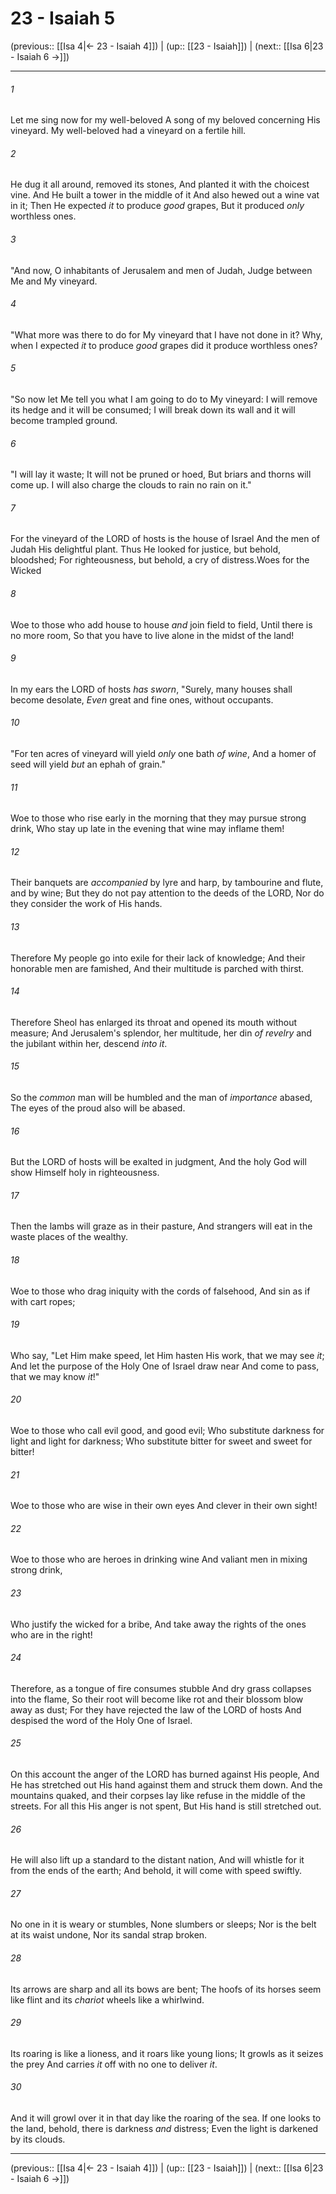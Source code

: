 # 23 - Isaiah 5

(previous:: [[Isa 4|← 23 - Isaiah 4]]) | (up:: [[23 - Isaiah]]) | (next:: [[Isa 6|23 - Isaiah 6 →]])

***


###### 1 
Let me sing now for my well-beloved A song of my beloved concerning His vineyard. My well-beloved had a vineyard on a fertile hill. 

###### 2 
He dug it all around, removed its stones, And planted it with the choicest vine. And He built a tower in the middle of it And also hewed out a wine vat in it; Then He expected _it_ to produce _good_ grapes, But it produced _only_ worthless ones. 

###### 3 
"And now, O inhabitants of Jerusalem and men of Judah, Judge between Me and My vineyard. 

###### 4 
"What more was there to do for My vineyard that I have not done in it? Why, when I expected _it_ to produce _good_ grapes did it produce worthless ones? 

###### 5 
"So now let Me tell you what I am going to do to My vineyard: I will remove its hedge and it will be consumed; I will break down its wall and it will become trampled ground. 

###### 6 
"I will lay it waste; It will not be pruned or hoed, But briars and thorns will come up. I will also charge the clouds to rain no rain on it." 

###### 7 
For the vineyard of the LORD of hosts is the house of Israel And the men of Judah His delightful plant. Thus He looked for justice, but behold, bloodshed; For righteousness, but behold, a cry of distress.Woes for the Wicked 

###### 8 
Woe to those who add house to house _and_ join field to field, Until there is no more room, So that you have to live alone in the midst of the land! 

###### 9 
In my ears the LORD of hosts _has sworn_, "Surely, many houses shall become desolate, _Even_ great and fine ones, without occupants. 

###### 10 
"For ten acres of vineyard will yield _only_ one bath _of wine_, And a homer of seed will yield _but_ an ephah of grain." 

###### 11 
Woe to those who rise early in the morning that they may pursue strong drink, Who stay up late in the evening that wine may inflame them! 

###### 12 
Their banquets are _accompanied_ by lyre and harp, by tambourine and flute, and by wine; But they do not pay attention to the deeds of the LORD, Nor do they consider the work of His hands. 

###### 13 
Therefore My people go into exile for their lack of knowledge; And their honorable men are famished, And their multitude is parched with thirst. 

###### 14 
Therefore Sheol has enlarged its throat and opened its mouth without measure; And Jerusalem's splendor, her multitude, her din _of revelry_ and the jubilant within her, descend _into it_. 

###### 15 
So the _common_ man will be humbled and the man of _importance_ abased, The eyes of the proud also will be abased. 

###### 16 
But the LORD of hosts will be exalted in judgment, And the holy God will show Himself holy in righteousness. 

###### 17 
Then the lambs will graze as in their pasture, And strangers will eat in the waste places of the wealthy. 

###### 18 
Woe to those who drag iniquity with the cords of falsehood, And sin as if with cart ropes; 

###### 19 
Who say, "Let Him make speed, let Him hasten His work, that we may see _it_; And let the purpose of the Holy One of Israel draw near And come to pass, that we may know _it_!" 

###### 20 
Woe to those who call evil good, and good evil; Who substitute darkness for light and light for darkness; Who substitute bitter for sweet and sweet for bitter! 

###### 21 
Woe to those who are wise in their own eyes And clever in their own sight! 

###### 22 
Woe to those who are heroes in drinking wine And valiant men in mixing strong drink, 

###### 23 
Who justify the wicked for a bribe, And take away the rights of the ones who are in the right! 

###### 24 
Therefore, as a tongue of fire consumes stubble And dry grass collapses into the flame, So their root will become like rot and their blossom blow away as dust; For they have rejected the law of the LORD of hosts And despised the word of the Holy One of Israel. 

###### 25 
On this account the anger of the LORD has burned against His people, And He has stretched out His hand against them and struck them down. And the mountains quaked, and their corpses lay like refuse in the middle of the streets. For all this His anger is not spent, But His hand is still stretched out. 

###### 26 
He will also lift up a standard to the distant nation, And will whistle for it from the ends of the earth; And behold, it will come with speed swiftly. 

###### 27 
No one in it is weary or stumbles, None slumbers or sleeps; Nor is the belt at its waist undone, Nor its sandal strap broken. 

###### 28 
Its arrows are sharp and all its bows are bent; The hoofs of its horses seem like flint and its _chariot_ wheels like a whirlwind. 

###### 29 
Its roaring is like a lioness, and it roars like young lions; It growls as it seizes the prey And carries _it_ off with no one to deliver _it_. 

###### 30 
And it will growl over it in that day like the roaring of the sea. If one looks to the land, behold, there is darkness _and_ distress; Even the light is darkened by its clouds.

***

(previous:: [[Isa 4|← 23 - Isaiah 4]]) | (up:: [[23 - Isaiah]]) | (next:: [[Isa 6|23 - Isaiah 6 →]])
